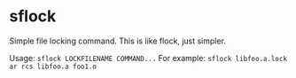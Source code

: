 sflock
======

Simple file locking command.
This is like flock, just simpler.

Usage: `sflock LOCKFILENAME COMMAND...`
For example: `sflock libfoo.a.lock ar rcs libfoo.a foo1.o`
